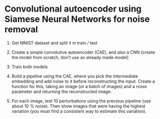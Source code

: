 # Convolutional autoencoder using Siamese Neural Networks for noise removal

1) Get MNIST dataset and split it in train / test

2) Create a simple convolutive autoencoder (CAE), and also a CNN (create the model from scratch, don’t use an already made model)

3) Train both models

4) Build a pipeline using the CAE, where you pick the intermediate embedding and add noise to it before reconstructing the input. Create a function for this, taking an image (or a batch of images) and a noise parameter and returning the reconstructed image.

5) For each image, test 10 perturbations using the previous pipeline (use about 10 % noise). Then show images that were having the highest variation (you must find a consistent way to estimate this variation).
